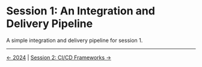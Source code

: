 # Session 1: An Integration and Delivery Pipeline

A simple integration and delivery pipeline for session 1.

<!-- FooterStart -->
---
[← 2024](../README.md) | [Session 2: CI/CD Frameworks →](../session-2/README.md)
<!-- FooterEnd -->
